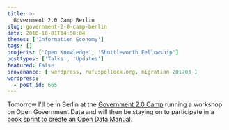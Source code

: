 ```yaml
---
title: >-
  Government 2.0 Camp Berlin
slug: government-2-0-camp-berlin
date: 2010-10-01T14:50:04
themes: ['Information Economy']
tags: []
projects: ['Open Knowledge', 'Shuttleworth Fellowship']
posttypes: ['Talks', 'Updates']
featured: False
provenance: [ wordpress, rufuspollock.org, migration-201703 ]
wordpress:
  - post_id: 665
---
```


Tomorrow I'll be in Berlin at the [Government 2.0 Camp](http://www.gov20camp.de/english/) running a workshop on Open Government Data and will then be staying on to participate in a [book sprint to create an Open Data Manual](http://blog.okfn.org/2010/09/30/open-data-manual-book-sprint/).

